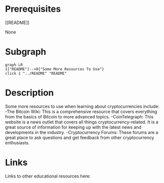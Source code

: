 # Prerequisites
[[README]]


None

# Subgraph

```mermaid
graph LR
1["README"]-->0{"Some More Resources To Use"}
click 1 "../README" "README"
```



# Description
  
Some more resources to use when learning about cryptocurrencies include: -The Bitcoin Wiki: This is a comprehensive resource that covers everything from the basics of Bitcoin to more advanced topics. -CoinTelegraph: This website is a news outlet that covers all things cryptocurrency-related. It is a great source of information for keeping up with the latest news and developments in the industry. -Cryptocurrency Forums: These forums are a great place to ask questions and get feedback from other cryptocurrency enthusiasts.

# Links
Links to other educational resources here:
